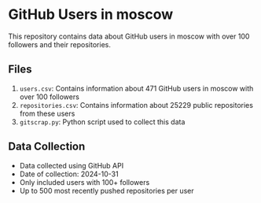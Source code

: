 # GitHub Users in moscow

This repository contains data about GitHub users in moscow with over 100 followers and their repositories.

## Files

1. `users.csv`: Contains information about 471 GitHub users in moscow with over 100 followers
2. `repositories.csv`: Contains information about 25229 public repositories from these users
3. `gitscrap.py`: Python script used to collect this data

## Data Collection

- Data collected using GitHub API
- Date of collection: 2024-10-31
- Only included users with 100+ followers
- Up to 500 most recently pushed repositories per user
